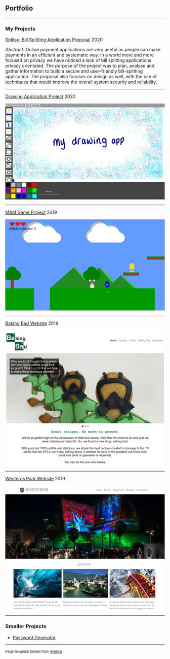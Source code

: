 ## Portfolio

---

### My Projects

[Splitsy: Bill Splitting Application Proposal](/splitsy)
2020

*Abstract:* Online payment applications are very useful as people can make payments in an efficient and systematic way. In a world more and more focused on privacy we have noticed a lack of bill splitting applications privacy orientated. The purpose of the project was to plan, analyse and gather information to build a secure and user-friendly bill-splitting application. The proposal also focuses on design as well, with the use of techniques that would improve the overall system security and reliability.

---

[Drawing Application Project](/drawing_app)
2020

<img src="images/drawingApp-coverImage.jpg"/>

---
[M&M Game Project](/m&m_game)
2019

<img src="images/m&mGame-coverImage.png"/>

---
[Baking Bad Website](/baking_bad)
2019

<img src="images/bakingBad-coverImage.jpg?raw=true"/>

---
[Westeros Park Website](/westerosPark)
2019

<img src="images/Westeros-coverImage.png?raw=true"/>

---

### Smaller Projects 

- [Password Generator](https://github.com/ysmnpksy/passwordGenerator)

---
<p style="font-size:11px">Page template forked from <a href="https://github.com/evanca/quick-portfolio">evanca</a></p>
<!-- Remove above link if you don't want to attibute -->
